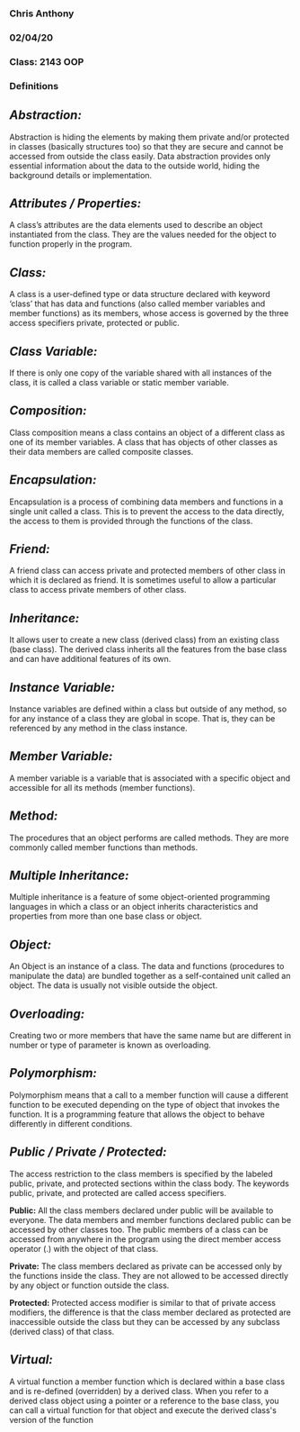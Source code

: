 ### Chris Anthony
### 02/04/20
### Class: 2143 OOP
### Definitions

## *Abstraction:*

Abstraction is hiding the elements by making them private and/or protected in classes (basically structures too) so that they are secure and cannot be accessed from outside the class easily. Data abstraction provides only essential information about the data to the outside world, hiding the background details or implementation.

## *Attributes / Properties:*

A class’s attributes are the data elements used to describe an object instantiated from the class. They are the values needed for the object to function properly in the program.

## *Class:*

A class is a user-defined type or data structure declared with keyword ‘class’ that has data and functions (also called member variables and member functions) as its members, whose access is governed by the three access specifiers private, protected or public.

## *Class Variable:*

If there is only one copy of the variable shared with all instances of the class, it is called a class variable or static member variable. 

## *Composition:*

Class composition means a class contains an object of a different class as one of its member variables. A class that has objects of other classes as their data members are called composite classes.

## *Encapsulation:*

Encapsulation is a process of combining data members and functions in a single unit called a class. This is to prevent the access to the data directly, the access to them is provided through the functions of the class.

## *Friend:*

A friend class can access private and protected members of other class in which it is declared as friend. It is sometimes useful to allow a particular class to access private members of other class.

## *Inheritance:*

It allows user to create a new class (derived class) from an existing class (base class). The derived class inherits all the features from the base class and can have additional features of its own.

## *Instance Variable:*

Instance variables are defined within a class but outside of any method, so for any instance of a class they are global in scope. That is, they can be referenced by any method in the class instance.

## *Member Variable:*

A member variable is a variable that is associated with a specific object and accessible for all its methods (member functions).

## *Method:*

The procedures that an object performs are called methods. They are more commonly called member functions than methods.

## *Multiple Inheritance:*

Multiple inheritance is a feature of some object-oriented programming languages in which a class or an object inherits characteristics and properties from more than one base class or object. 

## *Object:*

An Object is an instance of a class. The data and functions (procedures to manipulate the data) are bundled together as a self-contained unit called an object. The data is usually not visible outside the object. 

## *Overloading:*

Creating two or more members that have the same name but are different in number or type of parameter is known as overloading.

## *Polymorphism:*

Polymorphism means that a call to a member function will cause a different function to be executed depending on the type of object that invokes the function. It is a programming feature that allows the object to behave differently in different conditions.  

## *Public / Private / Protected:*

The access restriction to the class members is specified by the labeled public, private, and protected sections within the class body. The keywords public, private, and protected are called access specifiers.

**Public:** All the class members declared under public will be available to everyone. The data members and member functions declared public can be accessed by other classes too. The public members of a class can be accessed from anywhere in the program using the direct member access operator (.) with the object of that class.

**Private:** The class members declared as private can be accessed only by the functions inside the class. They are not allowed to be accessed directly by any object or function outside the class. 

**Protected:** Protected access modifier is similar to that of private access modifiers, the difference is that the class member declared as protected are inaccessible outside the class but they can be accessed by any subclass (derived class) of that class.

## *Virtual:*

A virtual function a member function which is declared within a base class and is re-defined (overridden) by a derived class. When you refer to a derived class object using a pointer or a reference to the base class, you can call a virtual function for that object and execute the derived class's version of the function


